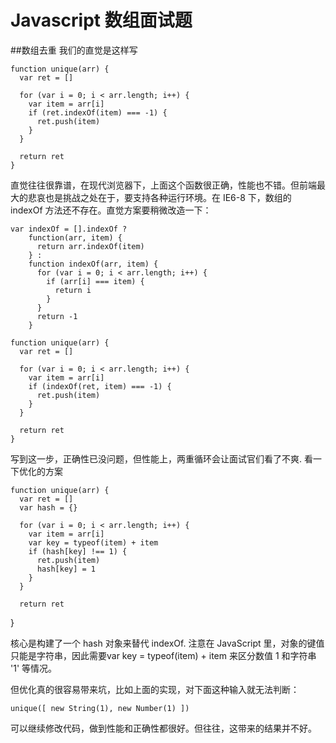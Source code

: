 # Javascript 数组面试题
##数组去重
我们的直觉是这样写

	function unique(arr) {
	  var ret = []
	 
	  for (var i = 0; i < arr.length; i++) {
	    var item = arr[i]
	    if (ret.indexOf(item) === -1) {
	      ret.push(item)
	    }
	  }
	 
	  return ret
	}

直觉往往很靠谱，在现代浏览器下，上面这个函数很正确，性能也不错。但前端最大的悲哀也是挑战之处在于，要支持各种运行环境。在 IE6-8 下，数组的 indexOf 方法还不存在。直觉方案要稍微改造一下：

	var indexOf = [].indexOf ?
	    function(arr, item) {
	      return arr.indexOf(item)
	    } :
	    function indexOf(arr, item) {
	      for (var i = 0; i < arr.length; i++) {
	        if (arr[i] === item) {
	          return i
	        }
	      }
	      return -1
	    }
	 
	function unique(arr) {
	  var ret = []
	 
	  for (var i = 0; i < arr.length; i++) {
	    var item = arr[i]
	    if (indexOf(ret, item) === -1) {
	      ret.push(item)
	    }
	  }
	 
	  return ret
	}

写到这一步，正确性已没问题，但性能上，两重循环会让面试官们看了不爽.
看一下优化的方案

	function unique(arr) {
	  var ret = []
	  var hash = {}
	 
	  for (var i = 0; i < arr.length; i++) {
	    var item = arr[i]
	    var key = typeof(item) + item
	    if (hash[key] !== 1) {
	      ret.push(item)
	      hash[key] = 1
	    }
	  }
	 
	  return ret
}

核心是构建了一个 hash 对象来替代 indexOf. 注意在 JavaScript 里，对象的键值只能是字符串，因此需要var key = typeof(item) + item 来区分数值 1 和字符串 '1' 等情况。

但优化真的很容易带来坑，比如上面的实现，对下面这种输入就无法判断：

	unique([ new String(1), new Number(1) ])
可以继续修改代码，做到性能和正确性都很好。但往往，这带来的结果并不好。

